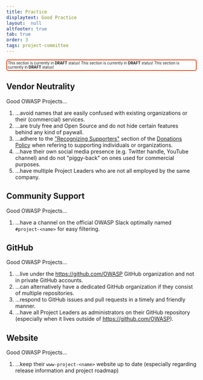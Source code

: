 ```yaml
---
title: Practice
displaytext: Good Practice
layout:  null
altfooter: true
tab: true
order: 3
tags: project-committee
---
```


<p style="border: 2px solid #E64A19; border-radius: 5px; font-size: 0.7em; padding: 2px;">
This section is currently in <strong>DRAFT</strong> status! This section is currently in <strong>DRAFT</strong> status! This section is currently in <strong>DRAFT</strong> status!
</p>

## Vendor Neutrality

Good OWASP Projects...

1. ...avoid names that are easily confused with existing organizations or their (commercial) services.
2. ...are truly free and Open Source and do not hide certain features behind any kind of paywall.
3. ...adhere to the ["Recognizing Supporters"](https://owasp.org/www-policy/operational/donations#recognizing-supporters) section of the [Donations Policy](https://owasp.org/www-policy/operational/donations) when refering to supporting individuals or organizations.
4. ...have their own social media presence (e.g. Twitter handle, YouTube channel) and do not "piggy-back" on ones used for commercial purposes.
5. ...have multiple Project Leaders who are not all employed by the same company.

## Community Support

Good OWASP Projects...

1. ...have a channel on the official OWASP Slack optimally named `#project-<name>` for easy filtering.

## GitHub

Good OWASP Projects...

1. ...live under the <https://github.com/OWASP> GitHub organization and not in private GitHub accounts.
2. ...can alternatively have a dedicated GitHub organization if they consist of multiple repositories.
3. ...respond to GitHub issues and pull requests in a timely and friendly manner.
4. ...have all Project Leaders as administrators on their GitHub repository (especially when it lives outside of <https://github.com/OWASP>).

## Website

Good OWASP Projects...

1. ...keep their `www-project-<name>` website up to date (especially regarding release information and project roadmap)
